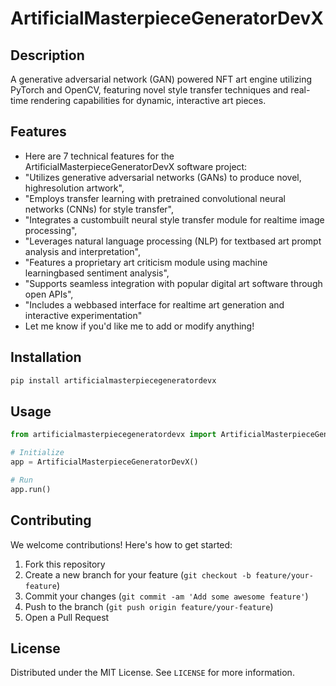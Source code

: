 # ArtificialMasterpieceGeneratorDevX

## Description

A generative adversarial network (GAN) powered NFT art engine utilizing PyTorch and OpenCV, featuring novel style transfer techniques and real-time rendering capabilities for dynamic, interactive art pieces.

## Features

- Here are 7 technical features for the ArtificialMasterpieceGeneratorDevX software project:
- "Utilizes generative adversarial networks (GANs) to produce novel, highresolution artwork",
- "Employs transfer learning with pretrained convolutional neural networks (CNNs) for style transfer",
- "Integrates a custombuilt neural style transfer module for realtime image processing",
- "Leverages natural language processing (NLP) for textbased art prompt analysis and interpretation",
- "Features a proprietary art criticism module using machine learningbased sentiment analysis",
- "Supports seamless integration with popular digital art software through open APIs",
- "Includes a webbased interface for realtime art generation and interactive experimentation"
- Let me know if you'd like me to add or modify anything!
## Installation

```bash
pip install artificialmasterpiecegeneratordevx
```

## Usage

```python
from artificialmasterpiecegeneratordevx import ArtificialMasterpieceGeneratorDevX

# Initialize
app = ArtificialMasterpieceGeneratorDevX()

# Run
app.run()
```

## Contributing

We welcome contributions! Here's how to get started:

1. Fork this repository
2. Create a new branch for your feature (`git checkout -b feature/your-feature`)
3. Commit your changes (`git commit -am 'Add some awesome feature'`)
4. Push to the branch (`git push origin feature/your-feature`)
5. Open a Pull Request

## License

Distributed under the MIT License. See `LICENSE` for more information.
